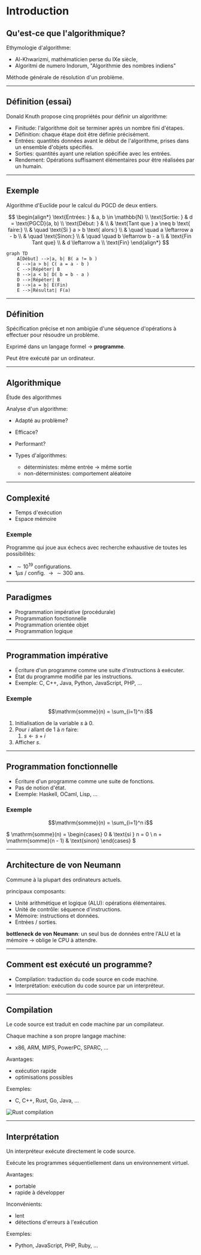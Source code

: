 # Introduction

## Qu'est-ce que l'algorithmique?

Ethymologie d'algorithme:

- Al-Khwarizmi, mathématicien perse du IXe siècle,
- Algoritmi de numero Indorum, "Algorithmie des nombres indiens"

Méthode générale de résolution d'un problème.

---

## Définition (essai)

Donald Knuth propose cinq propriétés pour définir un algorithme:

- Finitude: l'algorithme doit se terminer après un nombre fini d'étapes.
- Définition: chaque étape doit être définie précisément.
- Entrées: quantités données avant le début de l'algorithme, prises dans un ensemble d'objets spécifiés.
- Sorties: quantités ayant une relation spécifiée avec les entrées.
- Rendement: Opérations suffisament élémentaires pour être réalisées par un humain.

---

## Exemple

Algorithme d'Euclide pour le calcul du PGCD de deux entiers.

<div class="grid grid-cols-2 gap-4">
<div>

$$
\begin{align*}
\text{Entrées: } & a, b \in \mathbb{N} \\
\text{Sortie: } & d = \text{PGCD}(a, b) \\
\text{Début: } & \\
& \text{Tant que } a \neq b \text{ faire:} \\
& \quad \text{Si } a > b \text{ alors:} \\
& \quad \quad a \leftarrow a - b \\
& \quad \text{Sinon:} \\
& \quad \quad b \leftarrow b - a \\
& \text{Fin Tant que} \\
& d \leftarrow a \\
\text{Fin}
\end{align*}
$$

</div>
<div>

```mermaid
graph TD
    A[Début] -->|a, b| B( a != b )
    B -->|a > b| C( a = a - b )
    C -->|Répéter| B
    B -->|a < b| D( b = b - a )
    D -->|Répéter| B
    B -->|a = b| E(Fin)
    E -->|Résultat| F(a)
```

</div>
</div>

---

## Définition

Spécification précise et non ambigüe d'une séquence d'opérations à effectuer pour résoudre un problème.

Exprimé dans un langage formel $\rightarrow$ **programme**.

Peut être exécuté par un ordinateur.

---

## Algorithmique

Étude des algorithmes

Analyse d'un algorithme:

- Adapté au problème?
- Efficace?
- Performant?

- Types d'algorithmes:
  - déterministes: même entrée $\rightarrow$ même sortie
  - non-déterministes: comportement aléatoire

---

## Complexité

- Temps d'exécution
- Espace mémoire

<v-click>

### Exemple

Programme qui joue aux échecs avec recherche exhaustive de toutes les possibilités:

</v-click>

<v-clicks>

- $\sim 10^{19}$ configurations.
- $1 \mu s$ / config. $\rightarrow \sim 300$ ans.

</v-clicks>

---

## Paradigmes

- Programmation impérative (procédurale)
- Programmation fonctionnelle
- Programmation orientée objet
- Programmation logique

---

## Programmation impérative

- Écriture d'un programme comme une suite d'instructions à exécuter.
- État du programme modifié par les instructions.
- Exemple: C, C++, Java, Python, JavaScript, PHP, ...

### Exemple

$$\mathrm{somme}(n) = \sum_{i=1}^n i$$

1. Initialisation de la variable $s$ à 0.
2. Pour $i$ allant de $1$ à $n$ faire:
   1. $s \leftarrow s + i$
3. Afficher $s$.

---

## Programmation fonctionnelle

- Écriture d'un programme comme une suite de fonctions.
- Pas de notion d'état.
- Exemple: Haskell, OCaml, Lisp, ...

### Exemple

$$\mathrm{somme}(n) = \sum_{i=1}^n i$$

$
\mathrm{somme}(n) =
\begin{cases}
0 & \text{si } n = 0 \\
n + \mathrm{somme}(n - 1) & \text{sinon}
\end{cases}
$

---

## Architecture de von Neumann

Commune à la plupart des ordinateurs actuels.

principaux composants:

- Unité arithmétique et logique (ALU): opérations élémentaires.
- Unité de contrôle: séquence d'instructions.
- Mémoire: instructions et données.
- Entrées / sorties.

**bottleneck de von Neumann**: un seul bus de données entre l'ALU et la mémoire $\rightarrow$ oblige le CPU à attendre.

---

## Comment est exécuté un programme?

- Compilation: traduction du code source en code machine.
- Interprétation: exécution du code source par un interpréteur.

---

## Compilation

<div class="grid grid-cols-2 gap-4">
<div>

Le code source est traduit en code machine par un compilateur.

Chaque machine a son propre langage machine:

- x86, ARM, MIPS, PowerPC, SPARC, ...

Avantages:

- exécution rapide
- optimisations possibles

Exemples:

<v-click>

- C, C++, Rust, Go, Java, ...

</v-click>

</div>
<div>

![Rust compilation](/images/rust-compilation-2016.png)

</div>
</div>

---

## Interprétation

Un interpréteur exécute directement le code source.

Exécute les programmes séquentiellement dans un environnement virtuel.

Avantages:

- portable
- rapide à développer

Inconvénients:

- lent
- détections d'erreurs à l'exécution

Exemples:

<v-click>

- Python, JavaScript, PHP, Ruby, ...

</v-click>
